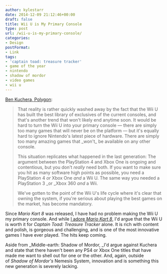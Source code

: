 ```yaml
---
author: kylestarr
date: 2014-12-09 21:12:46+00:00
draft: false
title: Wii U is My Primary Console
type: post
url: /wii-u-is-my-primary-console/
categories:
- Design
postFormat:
- Link
tags:
- 'captain toad: treasure tracker'
- game of the year
- nintendo
- shadow of mordor
- video games
- wii u
---
```


[Ben Kuchera, Polygon](http://www.polygon.com/2014/12/9/7360131/wii-u-nintendo-game-of-the-year):


<blockquote>That reality is rather quickly washed away by the fact that the Wii U has built the best library of exclusives of the current consoles, and that's another trend that won't likely end anytime soon. It would be hard to turn the Wii U into your primary console — there are simply too many games that will never be on the platform — but it's equally hard to ignore Nintendo's latest piece of hardware. There are simply too many amazing games that _won't_ be available on any other console.

This situation replicates what happened in the last generation: The argument between the PlayStation 4 and Xbox One is ongoing and contentious, but you don't _really_ need both. If you want to make sure you hit as many software high points as possible, you need a PlayStation 4 _or_ Xbox One _and_ a Wii U. The same way you needed a PlayStation 3 _or _Xbox 360 _and_ a Wii.

We've gotten to the point of the Wii U's life cycle where it's clear that owning the system, if you're serious about playing the best games on the market, has become mandatory.</blockquote>


Since _Mario Kart 8_ was released, I have had no problem making the Wii U my primary console. And while [I adore _Mario Kart 8_](https://www.zerocounts.net/2014/06/01/hail-mary-o/), I'd argue that the Wii U is worth it for _Captain Toad: Treasure Tracker_ alone. It is rich with content and polish, is gorgeous and challenging, and is one of the most innovative games I have ever played. The hits keep coming.

Aside from _Middle-earth: Shadow of Mordor, _I'd argue against Kuchera and state that there haven't been any PS4 or Xbox One titles that have made me want to shell out for one or the other. And, again, outside of _Shadow of Mordor's_ Nemesis System, innovation and is something this new generation is severely lacking.
